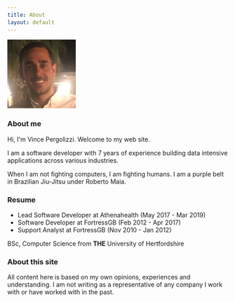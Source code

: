 ```yaml
---
title: About
layout: default
---
```


<img src="photo.png" />

### About me

Hi, I'm Vince Pergolizzi. Welcome to my web site.

I am a software developer with 7 years of experience building data intensive applications across various industries.

When I am not fighting computers, I am fighting humans. I am a purple belt in Brazilian Jiu-Jitsu under Roberto Maia.

### Resume

- Lead Software Developer at Athenahealth (May 2017 - Mar 2019)
- Software Developer at FortressGB (Feb 2012 - Apr 2017)
- Support Analyst at FortressGB (Nov 2010 - Jan 2012)

BSc, Computer Science from **THE** University of Hertfordshire

### About this site

All content here is based on my own opinions, experiences and understanding. I am not writing as a representative of any company I work with or have worked with in the past.
